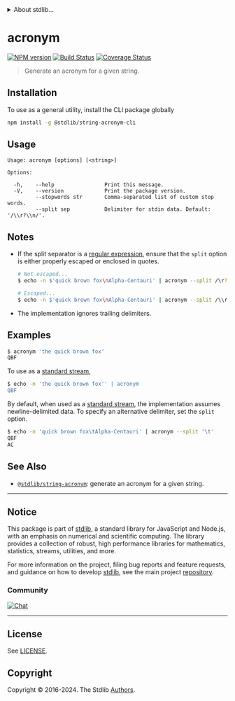 <!--

@license Apache-2.0

Copyright (c) 2021 The Stdlib Authors.

Licensed under the Apache License, Version 2.0 (the "License");
you may not use this file except in compliance with the License.
You may obtain a copy of the License at

   http://www.apache.org/licenses/LICENSE-2.0

Unless required by applicable law or agreed to in writing, software
distributed under the License is distributed on an "AS IS" BASIS,
WITHOUT WARRANTIES OR CONDITIONS OF ANY KIND, either express or implied.
See the License for the specific language governing permissions and
limitations under the License.

-->


<details>
  <summary>
    About stdlib...
  </summary>
  <p>We believe in a future in which the web is a preferred environment for numerical computation. To help realize this future, we've built stdlib. stdlib is a standard library, with an emphasis on numerical and scientific computation, written in JavaScript (and C) for execution in browsers and in Node.js.</p>
  <p>The library is fully decomposable, being architected in such a way that you can swap out and mix and match APIs and functionality to cater to your exact preferences and use cases.</p>
  <p>When you use stdlib, you can be absolutely certain that you are using the most thorough, rigorous, well-written, studied, documented, tested, measured, and high-quality code out there.</p>
  <p>To join us in bringing numerical computing to the web, get started by checking us out on <a href="https://github.com/stdlib-js/stdlib">GitHub</a>, and please consider <a href="https://opencollective.com/stdlib">financially supporting stdlib</a>. We greatly appreciate your continued support!</p>
</details>

# acronym

[![NPM version][npm-image]][npm-url] [![Build Status][test-image]][test-url] [![Coverage Status][coverage-image]][coverage-url] <!-- [![dependencies][dependencies-image]][dependencies-url] -->

> Generate an acronym for a given string.

<!-- Section to include introductory text. Make sure to keep an empty line after the intro `section` element and another before the `/section` close. -->

<section class="intro">

</section>

<!-- /.intro -->

<!-- Package usage documentation. -->





<!-- Package usage notes. Make sure to keep an empty line after the `section` element and another before the `/section` close. -->



<!-- Package usage examples. -->



<!-- Section for describing a command-line interface. -->



<section class="cli">



<section class="installation">

## Installation

To use as a general utility, install the CLI package globally

```bash
npm install -g @stdlib/string-acronym-cli
```

</section>
<!-- CLI usage documentation. -->


<section class="usage">

## Usage

```text
Usage: acronym [options] [<string>]

Options:

  -h,    --help                Print this message.
  -V,    --version             Print the package version.
         --stopwords str       Comma-separated list of custom stop words.
         --split sep           Delimiter for stdin data. Default: '/\\r?\\n/'.
```

</section>

<!-- /.usage -->

<!-- CLI usage notes. Make sure to keep an empty line after the `section` element and another before the `/section` close. -->

<section class="notes">

## Notes

-   If the split separator is a [regular expression][mdn-regexp], ensure that the `split` option is either properly escaped or enclosed in quotes.

    ```bash
    # Not escaped...
    $ echo -n $'quick brown fox\nAlpha-Centauri' | acronym --split /\r?\n/

    # Escaped...
    $ echo -n $'quick brown fox\nAlpha-Centauri' | acronym --split /\\r?\\n/
    ```

-   The implementation ignores trailing delimiters.

</section>

<!-- /.notes -->

<!-- CLI usage examples. -->

<section class="examples">

## Examples

```bash
$ acronym 'the quick brown fox'
QBF
```

To use as a [standard stream][standard-streams],

```bash
$ echo -n 'the quick brown fox'' | acronym
QBF
```

By default, when used as a [standard stream][standard-streams], the implementation assumes newline-delimited data. To specify an alternative delimiter, set the `split` option.

```bash
$ echo -n 'quick brown fox\tAlpha-Centauri' | acronym --split '\t'
QBF
AC
```

</section>

<!-- /.examples -->

</section>

<!-- /.cli -->

<!-- Section to include cited references. If references are included, add a horizontal rule *before* the section. Make sure to keep an empty line after the `section` element and another before the `/section` close. -->

<section class="references">

</section>

<!-- /.references -->

<!-- Section for related `stdlib` packages. Do not manually edit this section, as it is automatically populated. -->

<section class="related">

## See Also

-   <span class="package-name">[`@stdlib/string-acronym`][@stdlib/string-acronym]</span><span class="delimiter">: </span><span class="description">generate an acronym for a given string.</span>


</section>

<!-- /.related -->

<!-- Section for all links. Make sure to keep an empty line after the `section` element and another before the `/section` close. -->


<section class="main-repo" >

* * *

## Notice

This package is part of [stdlib][stdlib], a standard library for JavaScript and Node.js, with an emphasis on numerical and scientific computing. The library provides a collection of robust, high performance libraries for mathematics, statistics, streams, utilities, and more.

For more information on the project, filing bug reports and feature requests, and guidance on how to develop [stdlib][stdlib], see the main project [repository][stdlib].

### Community

[![Chat][chat-image]][chat-url]

---

## License

See [LICENSE][stdlib-license].


## Copyright

Copyright &copy; 2016-2024. The Stdlib [Authors][stdlib-authors].

</section>

<!-- /.stdlib -->

<!-- Section for all links. Make sure to keep an empty line after the `section` element and another before the `/section` close. -->

<section class="links">

[npm-image]: http://img.shields.io/npm/v/@stdlib/string-acronym-cli.svg
[npm-url]: https://npmjs.org/package/@stdlib/string-acronym-cli

[test-image]: https://github.com/stdlib-js/string-acronym@v0.3.2/actions/workflows/test.yml/badge.svg?branch=v0.3.2
[test-url]: https://github.com/stdlib-js/string-acronym@v0.3.2/actions/workflows/test.yml?query=branch:v0.3.2

[coverage-image]: https://img.shields.io/codecov/c/github/stdlib-js/string-acronym@v0.3.2/main.svg
[coverage-url]: https://codecov.io/github/stdlib-js/string-acronym@v0.3.2?branch=main

<!--

[dependencies-image]: https://img.shields.io/david/stdlib-js/string-acronym@v0.3.2.svg
[dependencies-url]: https://david-dm.org/stdlib-js/string-acronym@v0.3.2/main

-->

[chat-image]: https://img.shields.io/gitter/room/stdlib-js/stdlib.svg
[chat-url]: https://app.gitter.im/#/room/#stdlib-js_stdlib:gitter.im

[stdlib]: https://github.com/stdlib-js/stdlib

[stdlib-authors]: https://github.com/stdlib-js/stdlib/graphs/contributors

[cli-section]: https://github.com/stdlib-js/string-acronym@v0.3.2#cli
[cli-url]: https://github.com/stdlib-js/string-acronym@v0.3.2/tree/cli
[@stdlib/string-acronym]: https://github.com/stdlib-js/string-acronym@v0.3.2/tree/main

[umd]: https://github.com/umdjs/umd
[es-module]: https://developer.mozilla.org/en-US/docs/Web/JavaScript/Guide/Modules

[deno-url]: https://github.com/stdlib-js/string-acronym@v0.3.2/tree/deno
[deno-readme]: https://github.com/stdlib-js/string-acronym@v0.3.2/blob/deno/README.md
[umd-url]: https://github.com/stdlib-js/string-acronym@v0.3.2/tree/umd
[umd-readme]: https://github.com/stdlib-js/string-acronym@v0.3.2/blob/umd/README.md
[esm-url]: https://github.com/stdlib-js/string-acronym@v0.3.2/tree/esm
[esm-readme]: https://github.com/stdlib-js/string-acronym@v0.3.2/blob/esm/README.md
[branches-url]: https://github.com/stdlib-js/string-acronym@v0.3.2/blob/main/branches.md

[stdlib-license]: https://raw.githubusercontent.com/stdlib-js/string-acronym@v0.3.2/main/LICENSE

[standard-streams]: https://en.wikipedia.org/wiki/Standard_streams

[mdn-regexp]: https://developer.mozilla.org/en-US/docs/Web/JavaScript/Guide/Regular_Expressions

[@stdlib/datasets/stopwords-en]: https://github.com/stdlib-js/datasets-stopwords-en

</section>

<!-- /.links -->
